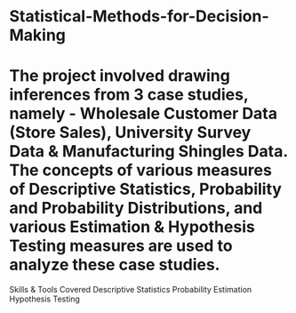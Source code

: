 # Statistical-Methods-for-Decision-Making
# The project involved drawing inferences from 3 case studies, namely - Wholesale Customer Data (Store Sales), University Survey Data & Manufacturing Shingles Data. The concepts of various measures of Descriptive Statistics, Probability and Probability Distributions, and various Estimation & Hypothesis Testing measures are used to analyze these case studies.

Skills & Tools Covered
Descriptive Statistics
Probability
Estimation
Hypothesis Testing
